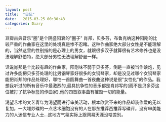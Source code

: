 ```yaml
---
layout: post
title:  "日记"
date:   2015-03-25 00:30:43
categories: Diary
---
```

豆瓣古典音乐"圈"是个阴盛阳衰的"圈子" 肖邦，贝多芬，布鲁克纳这种阳刚的比较严重的作曲家在这里的处境真是惨不忍睹。这种作曲家绝大部分女性是不能理解的，当然这里的性别指的是心理上的男女，就跟很多汉子就算很有艺术修养也是没法理解舒伯特，绝大部分男性无法理解舒曼一样。

话说肖邦是个比较有趣的作曲家，阳刚味不弱于贝多芬，倒是一直被当作娘炮，见过许多能把贝多芬处理的比男钢琴家好很多的女钢琴家，却是没见过哪个女钢琴家能把肖邦的作品处理好，哪怕一首圆舞曲一首夜曲这种说是很"女性化"的作品。我想我听过的所有音乐中最激烈的,最具抗争性的音乐都是肖邦写的(而不是贝多芬这位被打了抗争标签的作曲家),他的四首叙事曲有摧毁一切的能量。

渴望艺术的文艺青年为渴望而进行审美活动，根本欣赏不来的作品却装作爱的无以复加，一大堆炒碟的一点艺术细胞没有的人在那东推荐西推荐写碟评，没有审美能力的人迷信专业人士...这地方气氛实际上跟网易天涯没啥差别。 
